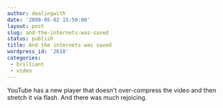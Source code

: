 ```yaml
---
author: dealingwith
date: '2008-05-02 15:50:00'
layout: post
slug: and-the-internets-was-saved
status: publish
title: And the internets was saved
wordpress_id: '2618'
categories:
 - brilliant
 - video
---
```


YouTube has a new player that doesn't over-compress the video and then stretch
it via flash. And there was much rejoicing.

